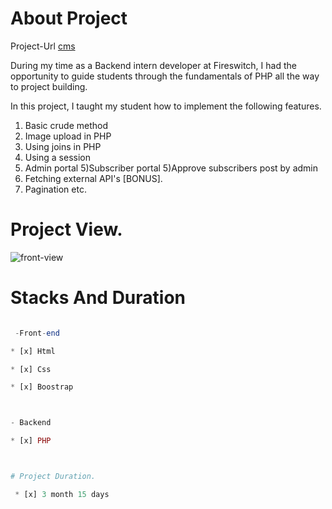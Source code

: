 
# About Project



 Project-Url [cms](localhost/cms)

During my time as a Backend intern developer at Fireswitch, I had the opportunity to guide students through the fundamentals of PHP all the way to project building.

In this project, I taught my student how to implement the following features.

1) Basic crude method
2) Image upload in PHP
3) Using joins in PHP
3) Using a session
4) Admin portal
5)Subscriber portal
5)Approve subscribers post by  admin
6) Fetching external API's [BONUS].
7) Pagination
etc.

# Project View.

![front-view](/cms_3.png)

# Stacks And Duration



```PHP

 -Front-end 

* [x] Html

* [x] Css

* [x] Boostrap



- Backend

* [x] PHP



# Project Duration.

 * [x] 3 month 15 days

 ```


